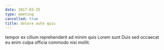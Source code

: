 ```yaml
---
date: 2017-03-25
type: meeting
cancelled: true
title: dolore aute quis
---
```

tempor ex cillum reprehenderit ad minim quis Lorem sunt Duis sed occaecat eu enim culpa officia commodo nisi mollit.